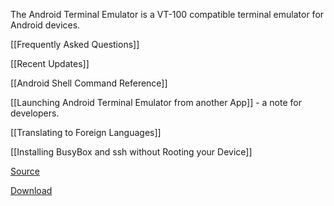 The Android Terminal Emulator is a VT-100 compatible terminal emulator for Android devices.

[[Frequently Asked Questions]]

[[Recent Updates]]

[[Android Shell Command Reference]]

[[Launching Android Terminal Emulator from another App]] - a note for developers.

[[Translating to Foreign Languages]]

[[Installing BusyBox and ssh without Rooting your Device]]

[Source](http://github.com/jackpal/Android-Terminal-Emulator/)

[Download](http://github.com/jackpal/Android-Terminal-Emulator/downloads)
